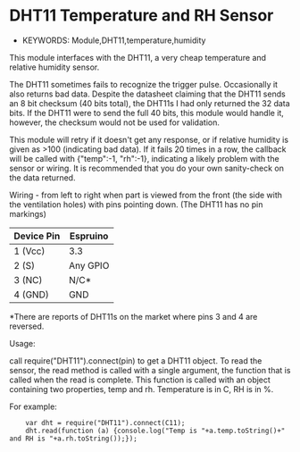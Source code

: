   <!--- Copyright (c) 2014 Spence Konde. See the file LICENSE for copying permission. -->
  DHT11 Temperature and RH Sensor
  =====================

  * KEYWORDS: Module,DHT11,temperature,humidity

This module interfaces with the DHT11, a very cheap temperature and relative humidity sensor. 


The DHT11 sometimes fails to recognize the trigger pulse. Occasionally it also returns bad data. Despite the datasheet claiming that the DHT11 sends an 8 bit checksum (40 bits total), the DHT11s I had only returned the 32 data bits. If the DHT11 were to send the full 40 bits, this module would handle it, however, the checksum would not be used for validation. 

This module will retry if it doesn't get any response, or if relative humidity is given as >100 (indicating bad data). 
If it fails 20 times in a row, the callback will be called with {"temp":-1, "rh":-1}, indicating a likely problem with the sensor or wiring.
It is recommended that you do your own sanity-check on the data returned.



Wiring - from left to right when part is viewed from the front (the side with the ventilation holes) with pins pointing down. (The DHT11 has no pin markings)

  | Device Pin | Espruino |
  | ---------- | -------- |
  | 1 (Vcc)    | 3.3      |
  | 2 (S)      | Any GPIO |
  | 3 (NC)     | N/C*     |
  | 4 (GND)    | GND      |

*There are reports of DHT11s on the market where pins 3 and 4 are reversed.


Usage:

call require("DHT11").connect(pin) to get a DHT11 object. To read the sensor, the read method is called with a single argument, the function that is called when the read is complete. This function is called with an object containing two properties, temp and rh. Temperature is in C, RH is in %. 

For example:
```
    var dht = require("DHT11").connect(C11);
    dht.read(function (a) {console.log("Temp is "+a.temp.toString()+" and RH is "+a.rh.toString());});
```
